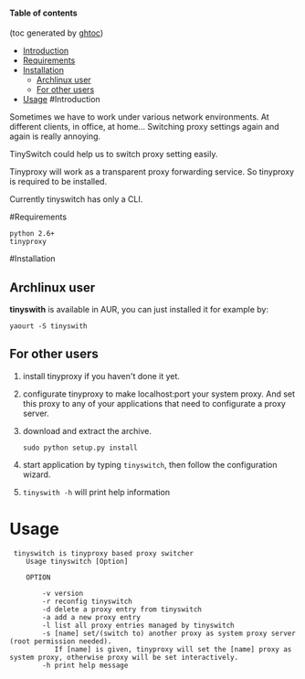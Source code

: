 #### Table of contents
(toc generated by [ghtoc](https://github.com/sk1418/ghtoc))
- [Introduction](#introduction)
- [Requirements](#requirements)
- [Installation](#installation)
    - [Archlinux user](#archlinux-user)
    - [For other users](#for-other-users)
- [Usage](#usage)
#Introduction

Sometimes we have to work under various network environments. At different clients, in office, at home... Switching proxy settings again and again is really annoying.

TinySwitch could help us to switch proxy setting easily.

Tinyproxy will work as a transparent proxy forwarding service. So tinyproxy is required to be installed.

Currently tinyswitch has only a CLI. 

#Requirements

    python 2.6+
    tinyproxy 


#Installation

## Archlinux user

**tinyswith** is available in AUR, you can just installed it for example by:

	yaourt -S tinyswith

## For other users

 1. install tinyproxy if you haven't done it yet.
 2. configurate tinyproxy to make localhost:port your system proxy. And set this proxy to any of your applications that need to configurate a proxy server.
 3. download and extract the archive.

		sudo python setup.py install

 4. start application by typing `tinyswitch`, then follow the configuration wizard.
 5. `tinyswith -h` will print help information

# Usage

	 tinyswitch is tinyproxy based proxy switcher
		Usage tinyswitch [Option]
		
		OPTION 

			-v version
			-r reconfig tinyswitch
			-d delete a proxy entry from tinyswitch
			-a add a new proxy entry 
			-l list all proxy entries managed by tinyswitch
			-s [name] set/(switch to) another proxy as system proxy server (root permission needed). 
			   If [name] is given, tinyproxy will set the [name] proxy as system proxy, otherwise proxy will be set interactively.
			-h print help message


